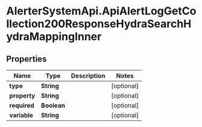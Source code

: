 # AlerterSystemApi.ApiAlertLogGetCollection200ResponseHydraSearchHydraMappingInner

## Properties

Name | Type | Description | Notes
------------ | ------------- | ------------- | -------------
**type** | **String** |  | [optional] 
**property** | **String** |  | [optional] 
**required** | **Boolean** |  | [optional] 
**variable** | **String** |  | [optional] 


